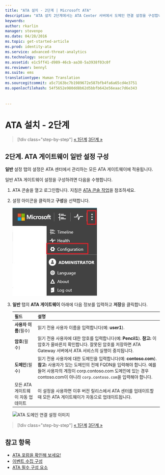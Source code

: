 ```yaml
---
title: "ATA 설치 - 2단계 | Microsoft ATA"
description: "ATA 설치 2단계에서는 ATA Center 서버에서 도메인 연결 설정을 구성합니다."
keywords: 
author: rkarlin
manager: stevenpo
ms.date: 04/28/2016
ms.topic: get-started-article
ms.prod: identity-ata
ms.service: advanced-threat-analytics
ms.technology: security
ms.assetid: e1c5ff41-d989-46cb-aa38-5a3938f03c0f
ms.reviewer: bennyl
ms.suite: ems
translationtype: Human Translation
ms.sourcegitcommit: a5c7163bc7b1989672e587bfb4fa6a65cd4e3751
ms.openlocfilehash: 54f5652e980dd8b62d5bbfb642e56eaac7d6e343


---
```


# ATA 설치 - 2단계

>[!div class="step-by-step"]
[« 1단계](install-ata-step1.md)
[3단계 »](install-ata-step3.md)

## 2단계. ATA 게이트웨이 일반 설정 구성
**일반** 설정 탭의 설정은 ATA 센터에서 관리하는 모든 ATA 게이트웨이에 적용됩니다.

일반 ATA 게이트웨이 설정을 구성하려면 다음을 수행합니다.

1.  ATA 콘솔을 열고 로그인합니다. 지침은 [ATA 콘솔 작업](working-with-ata-console.md)을 참조하세요.

2.  설정 아이콘을 클릭하고 **구성**을 선택합니다.

    ![ATA Gateway 구성 설정](media/ATA-config-icon.JPG)

3.  **일반** 탭의 **ATA 게이트웨이** 아래에 다음 정보를 입력하고 **저장**을 클릭합니다.

    |필드|설명|
    |---------|------------|
    |**사용자 이름**(필수)|읽기 전용 사용자 이름을 입력합니다(예: **user1**).|
    |**암호**(필수)|읽기 전용 사용자에 대한 암호를 입력합니다(예: **Pencil1**). **참고:** 이 암호가 올바른지 확인합니다. 잘못된 암호를 저장하면 ATA Gateway 서버에서 ATA 서비스의 실행이 중지됩니다.|
    |**도메인**(필수)|읽기 전용 사용자에 대한 도메인을 입력합니다(예: **contoso.com**). **참고:** 사용자가 있는 도메인의 전체 FQDN을 입력해야 합니다. 예를 들어 사용자의 계정이 corp.contoso.com 도메인에 있는 경우 contoso.com이 아니라 `corp.contoso.com`을 입력해야 합니다.|
    |모든 ATA 게이트웨이 자동 업데이트 |이 설정을 사용하면 이후 버전 릴리스에서 ATA 센터를 업데이트할 때 모든 ATA 게이트웨이가 자동으로 업데이트됩니다.|

    ![ATA 도메인 연결 설정 이미지](media/ata-domain-connectivity-user.jpg)



>[!div class="step-by-step"]
[« 1단계](install-ata-step1.md)
[3단계 »](install-ata-step3.md)


## 참고 항목

- [ATA 포럼을 확인해 보세요!](https://social.technet.microsoft.com/Forums/security/home?forum=mata)
- [이벤트 수집 구성](configure-event-collection.md)
- [ATA 필수 구성 요소](/advanced-threat-analytics/plan-design/ata-prerequisites)



<!--HONumber=Jul16_HO3-->


